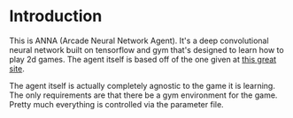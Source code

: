 # Introduction

This is ANNA (Arcade Neural Network Agent). It's a deep convolutional neural network built
on tensorflow and gym that's designed to learn how to play 2d games. The agent itself is
based off of the one given at [this great site](https://simoninithomas.github.io/Deep_reinforcement_learning_Course/).

The agent itself is actually completely agnostic to the game it is learning. The only requirements
are that there be a gym environment for the game. Pretty much everything is controlled via the
parameter file.
